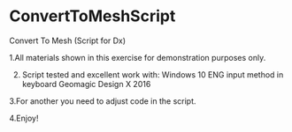 # ConvertToMeshScript
Convert To Mesh (Script for Dx)

1.All materials shown in this exercise for demonstration purposes only.

2. Script tested and excellent work with:
Windows 10
ENG input method in keyboard
Geomagic Design X 2016

3.For another you need to adjust code in the script.

4.Enjoy!
